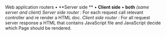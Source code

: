 Web application routers
•	 **Server side **
•	 **Client side**
•	 **both** _(same server and client)_
_Server side router :_
	For each request call relevant controller and re render a HTML doc.
_Client side router :_
    For all request server response a HTML that contains JavaScript file and JavaScript decide which Page should be rendered.
